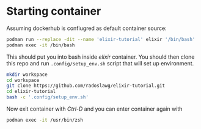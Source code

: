 # Starting container

Assuming dockerhub is confiugred as default container source:

```sh
podman run --replace -dit --name 'elixir-tutorial' elixir '/bin/bash'
podman exec -it /bin/bash
```

This should put you into bash inside *elixir* container. You should then clone this repo and run `.config/setup_env.sh` script that will set up environment.

```sh
mkdir workspace
cd workspace
git clone https://github.com/radoslawg/elixir-tutorial.git
cd elixir-tutorial
bash -c '.config/setup_env.sh'
```

Now exit container with *Ctrl-D* and you can enter container again with

```sh
podman exec -it /usr/bin/zsh
```
